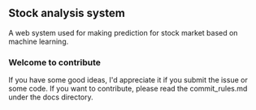 ## Stock analysis system
  A web system used for making prediction for stock market based on machine learning.

### Welcome to contribute
  If you have some good ideas, I'd appreciate it if you submit the issue or some code.
  If you want to contribute, please read the commit_rules.md under the docs directory.
